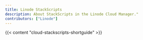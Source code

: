 ```yaml
---
title: Linode StackScripts
description: About StackScripts in the Linode Cloud Manager."
contributors: ["Linode"]
---
```


{{< content "cloud-stackscripts-shortguide" >}}
